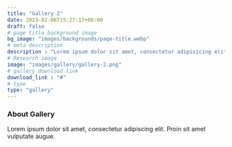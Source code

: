 ```yaml
---
title: "Gallery 2"
date: 2023-02-06T15:27:17+06:00
draft: false
# page title background image
bg_image: "images/backgrounds/page-title.webp"
# meta description
description : "Lorem ipsum dolor sit amet, consectetur adipisicing elit, sed do eiusmod tempor incididunt ut labore. dolore magna aliqua. Ut enim ad minim veniam, quis nostrud."
# Research image
image: "images/gallery/gallery-2.png"
# gallery download link
download_link : "#"
# type
type: "gallery"
---
```


### About Gallery

Lorem ipsum dolor sit amet, consectetur adipiscing elit. Proin sit amet vulputate augue.
